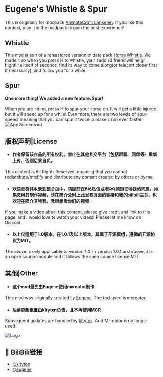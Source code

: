 # Eugene's Whistle & Spur
This is originally for modpack [AnimateCraft: Lankeren](https://modrinth.com/modpack/animatecraft-lankeren). If you like this content, play it in the modpack to gain the best experience!


## Whistle
This mod is sort of a remastered verison of data pack [Horse Whistle](https://www.planetminecraft.com/data-pack/horse-whistle-call-your-horse-to-come-to-you-just-like-that-in-red-dead-redemption-2/). We made it so when you press H to whistle,
your saddled friend will neigh, hightline itself of seconds, find its way to come along(or teleport closer first if necessary), 
and follow you for a while.

## Spur
#### One more thing! We added a new feature: Spur! 
When you are riding, press H to spur your horse on. 
It will get a little injured, but it will speed up for a while! Even more, 
there are two levels of spur-speed, meaning that you can spur it twice to make it run even faster.
![App Screenshot](https://cdn.modrinth.com/data/kdPyFGUG/da988d833a79a341fd48baed434787f51d9a1860.png)
## 版权声明|License
- #### 作者保留该作品的所有权利。禁止在其他社交平台（包括群聊、网盘等）重新上传，否则后果自负。 
This content is All Rights Reserved, meaning that you cannot redistribute/modify and distribute any content created by others or by me.
- #### 欢迎您将其收录到整合包中，请提前在B站私信或者QQ频道征得我的同意。如果您用其制作视频，请在简介处附上此发布页面的链接和我的bilibili主页，也欢迎在简介艾特我，我很想看你们的视频！ 
If you make a video about this content, please give credit and link to this page, and I would love to watch your videos! Please let me know on Discord.
- #### 以上仅适用于1.0版本，在1.0.1及以上版本，其属于开源模组，遵循的开源协议为MIT。
The above is only applicable to version 1.0. In version 1.0.1 and above, it is an open source module and it follows the open source license MIT.
## 其他|Other
- #### 这个mod最先由Eugene使用mcreatot制作
This mod was originally created by [Eugene](https://modrinth.com/user/Eugene).
The tool used is mcreator.
- #### 后续更新重置由kltyton负责，且不再使用MCR
Subsequent updates are handled by [kltyton](https://modrinth.com/user/kltyton).
And Mcreator is no longer used.


![Logo](https://i0.hdslb.com/bfs/archive/c8fd97a40bf79f03e7b76cbc87236f612caef7b2.png)
## 🔗 BiliBili链接
- [@kltyton](https://space.bilibili.com/353872260/)
- [@eugene](https://space.bilibili.com/190900020/)

